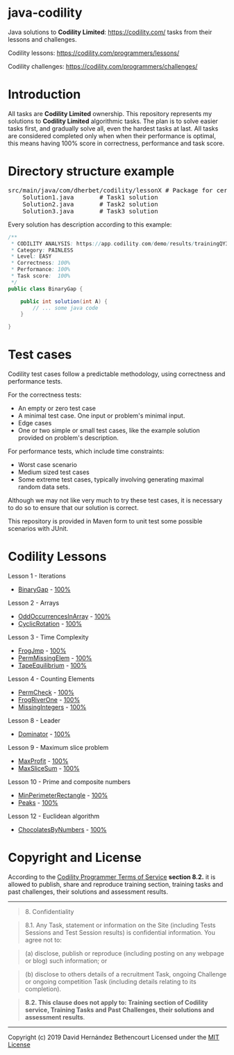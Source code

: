 # java-codility
Java solutions to **Codility Limited**: https://codility.com/ tasks from their lessons and challenges.

Codility lessons: https://codility.com/programmers/lessons/

Codility challenges: https://codility.com/programmers/challenges/

Introduction
============
All tasks are **Codility Limited** ownership. This repository represents my solutions to **Codility Limited** algorithmic tasks. The plan is to solve easier tasks first, and gradually solve all, even the hardest tasks at last. All tasks are considered completed only when when their performance is optimal, this means having 100% score in correctness, performance and task score.

Directory structure example
============
<pre>
src/main/java/com/dherbet/codility/lessonX # Package for certain lesson
    Solution1.java       # Task1 solution
    Solution2.java       # Task2 solution
    Solution3.java       # Task3 solution
</pre>

Every solution has description according to this example:
```java
/**
 * CODILITY ANALYSIS: https://app.codility.com/demo/results/trainingQY36WV-8GR/
 * Category: PAINLESS
 * Level: EASY
 * Correctness:	100%
 * Performance:	100%
 * Task score:	100%
 */
public class BinaryGap {

    public int solution(int A) {
        // ... some java code
    }

}
```

Test cases
============
Codility test cases follow a predictable methodology, using correctness and performance tests.

For the correctness tests:
* An empty or zero test case
* A minimal test case. One input or problem's minimal input.
* Edge cases
* One or two simple or small test cases, like the example solution provided on problem's description.

For performance tests, which include time constraints:
* Worst case scenario
* Medium sized test cases
* Some extreme test cases, typically involving generating maximal random data sets.

Although we may not like very much to try these test cases, it is necessary to do so to ensure that our solution is correct.

This repository is provided in Maven form to unit test some possible scenarios with JUnit.

Codility Lessons
============
Lesson 1 - Iterations
- [BinaryGap](https://github.com/DavidHerBet/java-codility/blob/master/src/main/java/com/dherbet/codility/lesson1/BinaryGap.java) - [100%](https://app.codility.com/demo/results/trainingRGMR4Z-2RY/)

Lesson 2 - Arrays
- [OddOccurrencesInArray](https://github.com/DavidHerBet/java-codility/blob/master/src/main/java/com/dherbet/codility/lesson2/OddOccurrencesInArray.java) - [100%](https://app.codility.com/demo/results/trainingDYWMVE-T8R/)
- [CyclicRotation](https://github.com/DavidHerBet/java-codility/blob/master/src/main/java/com/dherbet/codility/lesson2/CyclicRotation.java) - [100%](https://app.codility.com/demo/results/trainingJQJT35-MD5/)

Lesson 3 - Time Complexity
- [FrogJmp](https://github.com/DavidHerBet/java-codility/blob/master/src/main/java/com/dherbet/codility/lesson3/FrogJmp.java) - [100%](https://app.codility.com/demo/results/training3J5JCD-3Q2/)
- [PermMissingElem](https://github.com/DavidHerBet/java-codility/blob/master/src/main/java/com/dherbet/codility/lesson3/PermMissingElem.java) - [100%](https://app.codility.com/demo/results/trainingCFEUHV-WQ2/)
- [TapeEquilibrium](https://github.com/DavidHerBet/java-codility/blob/master/src/main/java/com/dherbet/codility/lesson4/TapeEquilibrium.java) - [100%](https://app.codility.com/demo/results/trainingKPHRU7-NUU/)

Lesson 4 - Counting Elements
- [PermCheck](https://github.com/DavidHerBet/java-codility/blob/master/src/main/java/com/dherbet/codility/lesson4/PermCheck.java) - [100%](https://app.codility.com/demo/results/trainingRXMW7X-9QA/)
- [FrogRiverOne](https://github.com/DavidHerBet/java-codility/blob/master/src/main/java/com/dherbet/codility/lesson4/FrogRiverOne.java) - [100%](https://app.codility.com/demo/results/trainingNX9JWB-P43/)
- [MissingIntegers](https://github.com/DavidHerBet/java-codility/blob/master/src/main/java/com/dherbet/codility/lesson4/MissingIntegers.java) - [100%](https://app.codility.com/demo/results/trainingQKV5G6-8SR/)

Lesson 8 - Leader
- [Dominator](https://github.com/DavidHerBet/java-codility/blob/master/src/main/java/com/dherbet/codility/lesson8/Dominator.java) - [100%](https://app.codility.com/demo/results/training7MN45K-3XZ/)

Lesson 9 - Maximum slice problem
- [MaxProfit](https://github.com/DavidHerBet/java-codility/blob/master/src/main/java/com/dherbet/codility/lesson9/MaxProfit.java) - [100%](https://app.codility.com/demo/results/training6B6EKQ-M54/)
- [MaxSliceSum](https://github.com/DavidHerBet/java-codility/blob/master/src/main/java/com/dherbet/codility/lesson9/MaxSliceSum.java) - [100%](https://app.codility.com/demo/results/trainingBSTWWT-WHU/)

Lesson 10 - Prime and composite numbers
- [MinPerimeterRectangle](https://github.com/DavidHerBet/java-codility/blob/master/src/main/java/com/dherbet/codility/lesson10/MinPerimeterRectangle.java) - [100%](https://app.codility.com/demo/results/trainingCMHQYT-QCB/)
- [Peaks](https://github.com/DavidHerBet/java-codility/blob/master/src/main/java/com/dherbet/codility/lesson10/Peaks.java) - [100%](https://app.codility.com/demo/results/trainingTUVKHF-ZZH/)

Lesson 12 - Euclidean algorithm
- [ChocolatesByNumbers](https://github.com/DavidHerBet/java-codility/blob/master/src/main/java/com/dherbet/codility/lesson12/ChocolatesByNumbers.java) - [100%](https://app.codility.com/demo/results/trainingQY36WV-8GR/)


Copyright and License
============

According to the [Codility Programmer Terms of Service](https://codility.com/terms-of-service-for-programmers/) **section 8.2.** it is allowed to publish, share and reproduce training section, training tasks and past challenges, their solutions and assessment results.

---
> 8\. Confidentiality

> 8.1. Any Task, statement or information on the Site (including Tests Sessions and Test Session results) is confidential information. You agree not to:

> (a) disclose, publish or reproduce (including posting on any webpage or blog) such information; or

> (b) disclose to others details of a recruitment Task, ongoing Challenge or ongoing competition Task (including details relating to its completion).

> **8.2. This clause does not apply to: Training section of Codility service, Training Tasks and Past Challenges, their solutions and assessment results**.

---

Copyright (c) 2019 David Hernández Bethencourt
Licensed under the [MIT License](https://github.com/DavidHerBet/java-codility/blob/master/LICENSE)